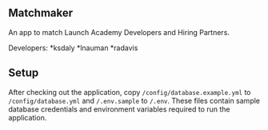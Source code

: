 ## Matchmaker ##

An app to match Launch Academy Developers and Hiring Partners.

Developers:
*ksdaly
*lnauman
*radavis

## Setup

After checking out the application, copy `/config/database.example.yml` to `/config/database.yml` and `/.env.sample` to `/.env`. These files contain sample database credentials and environment variables required to run the application.
